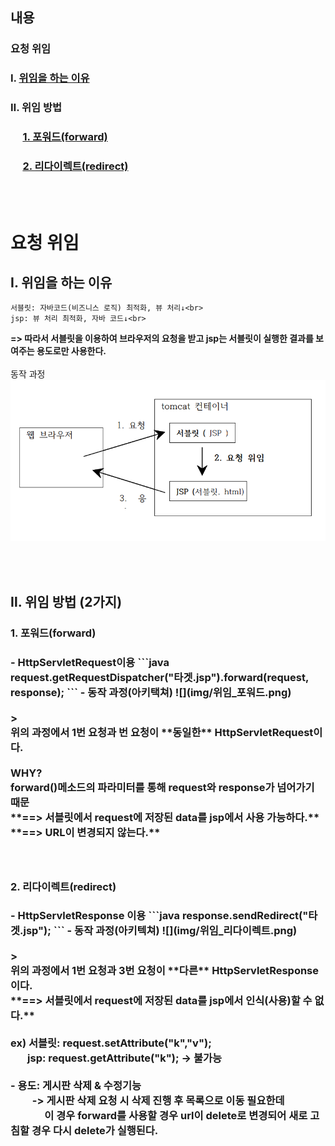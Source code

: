 ## 내용
### 요청 위임
### Ⅰ. [위임을 하는 이유](#reason)
### Ⅱ. 위임 방법
### &nbsp;&nbsp;&nbsp;&nbsp;&nbsp;[1. 포워드(forward)](#forward)
### &nbsp;&nbsp;&nbsp;&nbsp;&nbsp;[2. 리다이렉트(redirect)](#redirect)

<br><br>

# 요청 위임

<h2 id="reason">Ⅰ. 위임을 하는 이유</h2>

    서블릿: 자바코드(비즈니스 로직) 최적화, 뷰 처리↓<br>
    jsp: 뷰 처리 최적화, 자바 코드↓<br>
**=> 따라서 서블릿을 이용하여 브라우저의 요청을 받고 jsp는 서블릿이 실행한 결과를 보여주는 용도로만 사용한다.**
<br><br>
동작 과정
    ![](img/위임.png)

<br><br>

## Ⅱ. 위임 방법 (2가지)

<h3 id = "forward"> 1. 포워드(forward)<h3>
- HttpServletRequest이용
    ```java
    request.getRequestDispatcher("타겟.jsp").forward(request, response);
    ```
- 동작 과정(아키택쳐)
   ![](img/위임_포워드.png)<br><br>
    > <br>위의 과정에서 1번 요청과 번 요청이 **동일한** HttpServletRequest이다.<br><br>
        WHY?<br>
        forward()메소드의 파라미터를 통해 request와 response가 넘어가기 때문<br>
        **==> 서블릿에서 request에 저장된 data를 jsp에서 사용 가능하다.**<br>
        **==> URL이 변경되지 않는다.**<br><br>

<br>

<h3 id="redirect"> 2. 리다이렉트(redirect)<h3>
- HttpServletResponse 이용
  ```java
    response.sendRedirect("타겟.jsp");
  ```
- 동작 과정(아키텍쳐)
    ![](img/위임_리다이렉트.png)<br><br>
    ><br>위의 과정에서 1번 요청과 3번 요청이 **다른** HttpServletResponse이다.<br>
    **==> 서블릿에서 request에 저장된 data를 jsp에서 인식(사용)할 수 없다.**<br><br>
    ex) 서블릿: request.setAttribute("k","v");<br>&nbsp;&nbsp;&nbsp;&nbsp;&nbsp;&nbsp;
        jsp: request.getAttribute("k"); -> 불가능<br><br>
- 용도: 게시판 삭제 & 수정기능<br>&nbsp;&nbsp;&nbsp;&nbsp;&nbsp;&nbsp;&nbsp;&nbsp;
            -> 게시판 삭제 요청 시 삭제 진행 후 목록으로 이동 필요한데 <br>&nbsp;&nbsp;&nbsp;&nbsp;&nbsp;&nbsp;&nbsp;&nbsp;&nbsp;&nbsp;&nbsp;&nbsp;&nbsp;&nbsp;이 경우 forward를 사용할 경우 url이 delete로 변경되어 새로 고침할 경우 다시 delete가 실행된다.